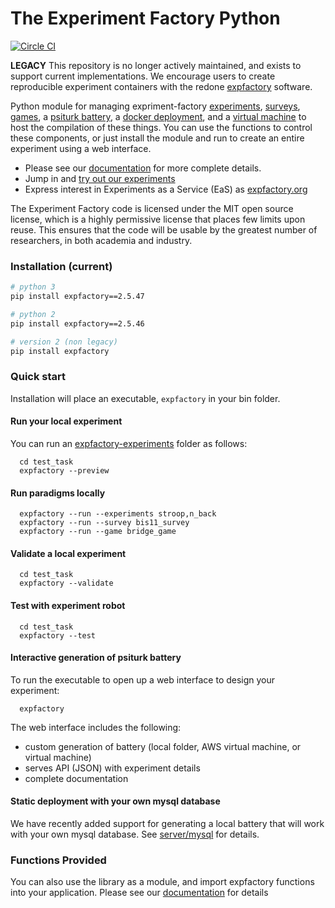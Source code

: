 # The Experiment Factory Python

[![Circle CI](https://circleci.com/gh/expfactory/expfactory-python.svg?style=svg)](https://circleci.com/gh/expfactory/expfactory-python)

**LEGACY** This repository is no longer actively maintained, and exists to support current implementations. We encourage users to create reproducible experiment containers with the redone [expfactory](https://expfactory.github.io) software.

Python module for managing expriment-factory [experiments](https://github.com/expfactory/expfactory-experiments), [surveys](https://github.com/expfactory/expfactory-surveys), [games](https://github.com/expfactory/expfactory-games), a [psiturk battery](https://github.com/expfactory/expfactory-battery), a [docker deployment](https://github.com/expfactory/expfactory-docker), and a [virtual machine](https://github.com/expfactory/expfactory-vm) to host the compilation of these things. You can use the functions to control these components, or just install the module and run to create an entire experiment using a web interface.

- Please see our [documentation](http://expfactory.readthedocs.org/en/latest/getting-started.html) for more complete details.
- Jump in and [try out our experiments](http://expfactory.github.io/table.html)
- Express interest in Experiments as a Service (EaS) as [expfactory.org](http://www.expfactory.org)

The Experiment Factory code is licensed under the MIT open source license, which is a highly permissive license that places few limits upon reuse. This ensures that the code will be usable by the greatest number of researchers, in both academia and industry. 

### Installation (current)

```bash
# python 3
pip install expfactory==2.5.47

# python 2
pip install expfactory==2.5.46

# version 2 (non legacy)
pip install expfactory
```

### Quick start

Installation will place an executable, `expfactory` in your bin folder. 


#### Run your local experiment
You can run an [expfactory-experiments](expfactory-experiments) folder as follows:

      cd test_task
      expfactory --preview


#### Run paradigms locally

      expfactory --run --experiments stroop,n_back
      expfactory --run --survey bis11_survey
      expfactory --run --game bridge_game


#### Validate a local experiment

      cd test_task
      expfactory --validate


#### Test with experiment robot

      cd test_task
      expfactory --test


#### Interactive generation of psiturk battery

To run the executable to open up a web interface to design your experiment:

      expfactory

The web interface includes the following:

- custom generation of battery (local folder, AWS virtual machine, or virtual machine)
- serves API (JSON) with experiment details
- complete documentation


#### Static deployment with your own mysql database
We have recently added support for generating a local battery that will work with your own mysql database. See [server/mysql](server/mysql) for details.


### Functions Provided
You can also use the library as a module, and import expfactory functions into your application.  Please see our [documentation](http://expfactory.readthedocs.org/en/latest/getting-started.html) for details
